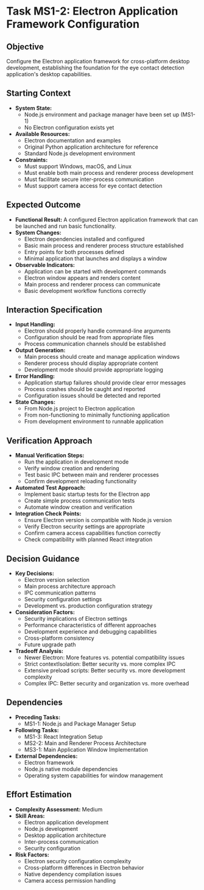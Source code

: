 # Task MS1-2: Electron Application Framework Configuration

## Objective
Configure the Electron application framework for cross-platform desktop development, establishing the foundation for the eye contact detection application's desktop capabilities.

## Starting Context
- **System State:** 
  - Node.js environment and package manager have been set up (MS1-1)
  - No Electron configuration exists yet
- **Available Resources:** 
  - Electron documentation and examples
  - Original Python application architecture for reference
  - Standard Node.js development environment
- **Constraints:** 
  - Must support Windows, macOS, and Linux
  - Must enable both main process and renderer process development
  - Must facilitate secure inter-process communication
  - Must support camera access for eye contact detection

## Expected Outcome
- **Functional Result:** A configured Electron application framework that can be launched and run basic functionality.
- **System Changes:** 
  - Electron dependencies installed and configured
  - Basic main process and renderer process structure established
  - Entry points for both processes defined
  - Minimal application that launches and displays a window
- **Observable Indicators:** 
  - Application can be started with development commands
  - Electron window appears and renders content
  - Main process and renderer process can communicate
  - Basic development workflow functions correctly

## Interaction Specification
- **Input Handling:** 
  - Electron should properly handle command-line arguments
  - Configuration should be read from appropriate files
  - Process communication channels should be established
- **Output Generation:** 
  - Main process should create and manage application windows
  - Renderer process should display appropriate content
  - Development mode should provide appropriate logging
- **Error Handling:** 
  - Application startup failures should provide clear error messages
  - Process crashes should be caught and reported
  - Configuration issues should be detected and reported
- **State Changes:** 
  - From Node.js project to Electron application
  - From non-functioning to minimally functioning application
  - From development environment to runnable application

## Verification Approach
- **Manual Verification Steps:** 
  - Run the application in development mode
  - Verify window creation and rendering
  - Test basic IPC between main and renderer processes
  - Confirm development reloading functionality
- **Automated Test Approach:** 
  - Implement basic startup tests for the Electron app
  - Create simple process communication tests
  - Automate window creation and verification
- **Integration Check Points:** 
  - Ensure Electron version is compatible with Node.js version
  - Verify Electron security settings are appropriate
  - Confirm camera access capabilities function correctly
  - Check compatibility with planned React integration

## Decision Guidance
- **Key Decisions:** 
  - Electron version selection
  - Main process architecture approach
  - IPC communication patterns
  - Security configuration settings
  - Development vs. production configuration strategy
- **Consideration Factors:** 
  - Security implications of Electron settings
  - Performance characteristics of different approaches
  - Development experience and debugging capabilities
  - Cross-platform consistency
  - Future upgrade path
- **Tradeoff Analysis:** 
  - Newer Electron: More features vs. potential compatibility issues
  - Strict contextIsolation: Better security vs. more complex IPC
  - Extensive preload scripts: Better security vs. more development complexity
  - Complex IPC: Better security and organization vs. more overhead

## Dependencies
- **Preceding Tasks:** 
  - MS1-1: Node.js and Package Manager Setup
- **Following Tasks:** 
  - MS1-3: React Integration Setup
  - MS2-2: Main and Renderer Process Architecture
  - MS3-1: Main Application Window Implementation
- **External Dependencies:** 
  - Electron framework
  - Node.js native module dependencies
  - Operating system capabilities for window management

## Effort Estimation
- **Complexity Assessment:** Medium
- **Skill Areas:** 
  - Electron application development
  - Node.js development
  - Desktop application architecture
  - Inter-process communication
  - Security configuration
- **Risk Factors:** 
  - Electron security configuration complexity
  - Cross-platform differences in Electron behavior
  - Native dependency compilation issues
  - Camera access permission handling